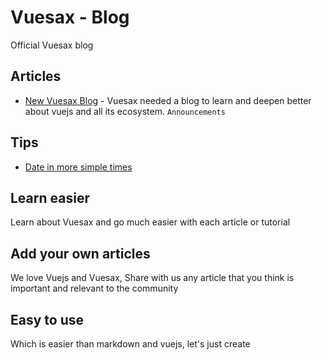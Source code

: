 # Vuesax - Blog

Official Vuesax blog

## Articles

- [New Vuesax Blog](https://lusaxweb.github.io/vuesax-blog/articles/vuesax-blog.html) - Vuesax needed a blog to learn and deepen better about vuejs and all its ecosystem. `Announcements`

## Tips

- [Date in more simple times](https://lusaxweb.github.io/vuesax-blog/tips/data-simple.html)

## Learn easier

Learn about Vuesax and go much easier with each article or tutorial

## Add your own articles

We love Vuejs and Vuesax, Share with us any article that you think is important and relevant to the community

## Easy to use

Which is easier than markdown and vuejs, let's just create

